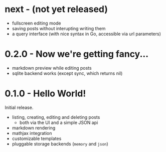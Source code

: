 # next - (not yet released)

- fullscreen editing mode
- saving posts without interupting writing them
- a query interface (with nice syntax in Go, accessible via url
    parameters)

# 0.2.0 - Now we're getting fancy...

- markdown preview while editing posts
- sqlite backend works (except sync, which returns nil)

# 0.1.0 - Hello World!

Initial release.

- listing, creating, editing and deleting posts
    * both via the UI and a simple JSON api
- markdown rendering
- mathjax integration
- customizable templates
- pluggable storage backends (`memory` and `json`)

